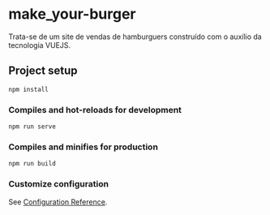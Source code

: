 # make_your-burger
Trata-se de um site de vendas de hamburguers construído com o auxílio da tecnologia VUEJS.

## Project setup
```
npm install
```

### Compiles and hot-reloads for development
```
npm run serve
```

### Compiles and minifies for production
```
npm run build
```

### Customize configuration
See [Configuration Reference](https://cli.vuejs.org/config/).

